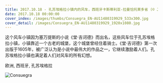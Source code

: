 ```yaml
---
title: 2017.10.18 - 孔苏埃格拉小镇内的风车，西班牙卡斯蒂利亚-拉曼恰托莱多省 (© Juan José Pascual/age fotostock)
date: 2017.10.18 00:00:00
cover_index: /images/thumbs/Consuegra_EN-AU11480319929_533x300.jpg
cover_detail: /images/Consuegra_EN-AU11480319929_1920x1080.jpg
---
```


这个风车小镇因为塞万提斯的小说《堂·吉诃德》而出名，这些风车位于孔苏埃格拉小镇，小镇靠近一个古老的城堡，这个城堡曾经住着骑士。《堂·吉诃德》第一次出版于1605年，被广泛认为是小说中最伟大的作品之一，它继续激励着人们。孔苏埃格拉小镇也满足着人们对风车的所有幻想。

欧洲, 西班牙, 孔苏埃格拉

![Consuegra](/images/Consuegra_EN-AU11480319929_1920x1080.jpg)

